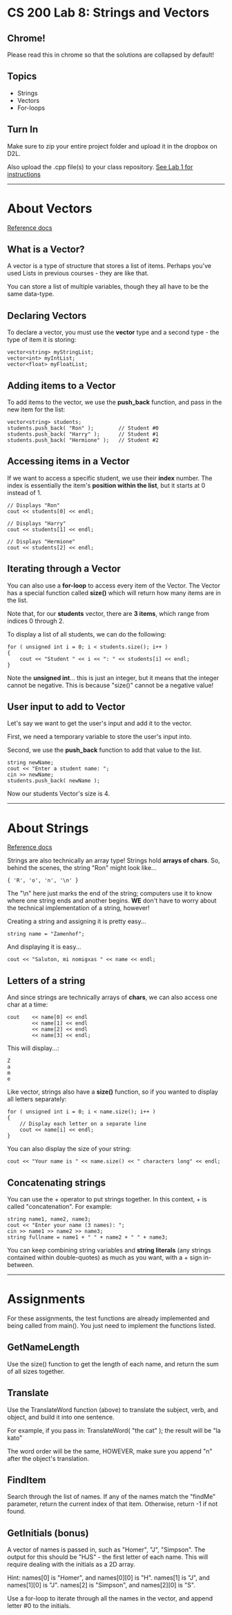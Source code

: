 # CS 200 Lab 8: Strings and Vectors

## Chrome!

Please read this in chrome so that the solutions are collapsed by default!

## Topics

* Strings
* Vectors
* For-loops

## Turn In

Make sure to zip your entire project folder and upload it in the dropbox on D2L.

Also upload the .cpp file(s) to your class repository. 
[See Lab 1 for instructions](https://github.com/Rachels-Courses/CS200-Concepts-of-Progamming-Algorithms/blob/master/Assignments/In-class%20Labs/Lab%2001%20-%20Intro%20to%20GitHub%20and%20CPP.md#upload-files)

---

# About Vectors

[Reference docs](http://www.cplusplus.com/reference/vector/vector/)

## What is a Vector?

A vector is a type of structure that stores a list of items. Perhaps you've used Lists in previous courses - they are like that.

You can store a list of multiple variables, though they all have to be the same data-type.

## Declaring Vectors

To declare a vector, you must use the **vector** type and a second type - the type of item it is storing:

	vector<string> myStringList;
	vector<int> myIntList;
	vector<float> myFloatList;

## Adding items to a Vector

To add items to the vector, we use the **push_back** function, and pass in the new item for the list:

	vector<string> students;
	students.push_back( "Ron" );		// Student #0
	students.push_back( "Harry" );		// Student #1
	students.push_back( "Hermione" );	// Student #2

## Accessing items in a Vector

If we want to access a specific student, we use their **index** number. The index is essentially the item's **position within the list**, but it starts at 0 instead of 1.

	// Displays "Ron"
	cout << students[0] << endl;

	// Displays "Harry"
	cout << students[1] << endl;

	// Displays "Hermione"
	cout << students[2] << endl;

## Iterating through a Vector

You can also use a **for-loop** to access every item of the Vector. The Vector has a special function called **size()** which will return how many items are in the list. 

Note that, for our **students** vector, there are **3 items**, which range from indices 0 through 2.

To display a list of all students, we can do the following:

	for ( unsigned int i = 0; i < students.size(); i++ )
	{
		cout << "Student " << i << ": " << students[i] << endl;
	}

Note the **unsigned int**... this is just an integer, but it means that the integer cannot be negative. This is because "size()" cannot be a negative value!

## User input to add to Vector

Let's say we want to get the user's input and add it to the vector. 

First, we need a temporary variable to store the user's input into.

Second, we use the **push_back** function to add that value to the list.

	string newName;
	cout << "Enter a student name: ";
	cin >> newName;
	students.push_back( newName );

Now our students Vector's size is 4.

---

# About Strings

[Reference docs](www.cplusplus.com/reference/string/string/)

Strings are also technically an array type! Strings hold **arrays of chars**. So, behind the scenes, the string "Ron" might look like...

	{ 'R', 'o', 'n', '\n' }

The "\n" here just marks the end of the string; computers use it to know where one string ends and another begins. **WE** don't have to worry about the technical implementation of a string, however!

Creating a string and assigning it is pretty easy...

	string name = "Zamenhof";

And displaying it is easy...

	cout << "Saluton, mi nomigxas " << name << endl;

## Letters of a string

And since strings are technically arrays of **chars**, we can also access one char at a time:

	cout 	<< name[0] << endl 
			<< name[1] << endl 
			<< name[2] << endl 
			<< name[3] << endl;

This will display...:

	Z
	a
	m
	e

Like vector, strings also have a **size()** function, so if you wanted to display all letters separately:

	for ( unsigned int i = 0; i < name.size(); i++ )
	{
		// Display each letter on a separate line
		cout << name[i] << endl;
	}

You can also display the size of your string:

	cout << "Your name is " << name.size() << " characters long" << endl;

## Concatenating strings

You can use the + operator to put strings together. In this context, + is called "concatenation". For example:

	string name1, name2, name3;
	cout << "Enter your name (3 names): ";
	cin >> name1 >> name2 >> name3;
	string fullname = name1 + " " + name2 + " " + name3;

You can keep combining string variables and **string literals** (any strings contained within double-quotes) as much as you want, with a + sign in-between.

---

# Assignments

For these assignments, the test functions are already implemented and being called from main(). You just need to implement the functions listed.

## GetNameLength

Use the size() function to get the length of each name, and return
the sum of all sizes together.

## Translate

Use the TranslateWord function (above) to translate the subject, verb, and object,
and build it into one sentence.

For example, if you pass in:
	TranslateWord( "the cat" );
the result will be
	"la kato"

The word order will be the same, HOWEVER, make sure you append "n" after the object's translation.

## FindItem

Search through the list of names.
If any of the names match the "findMe" parameter,
return the current index of that item.
Otherwise, return -1 if not found.


## GetInitials (bonus)

A vector of names is passed in, such as "Homer", "J", "Simpson".
The output for this should be "HJS" - the first letter of each name.
This will require dealing with the initials as a 2D array.

Hint:	names[0] is "Homer", and names[0][0] is "H".
		names[1] is "J", and names[1][0] is "J".
		names[2] is "Simpson", and names[2][0] is "S".

Use a for-loop to iterate through all the names in the vector, and append letter #0 to the initials.


